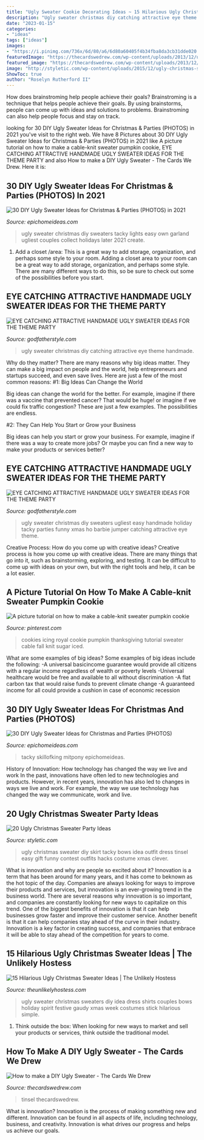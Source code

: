 ```yaml
---
title: "Ugly Sweater Cookie Decorating Ideas ~ 15 Hilarious Ugly Christmas Sweater Ideas"
description: "Ugly sweater christmas diy catching attractive eye theme handmade"
date: "2023-01-15"
categories:
- "ideas"
tags: ["ideas"]
images:
- "https://i.pinimg.com/736x/6d/80/a6/6d80a60405f4b34fba8da3cb31dde020.jpg"
featuredImage: "https://thecardswedrew.com/wp-content/uploads/2013/12/ugly-sweater.jpg"
featured_image: "https://thecardswedrew.com/wp-content/uploads/2013/12/ugly-sweater.jpg"
image: "http://styletic.com/wp-content/uploads/2015/12/ugly-christmas-sweater-party-ideas/19-ugly-christmas-sweater-party-ideas.jpg"
ShowToc: true
author: "Roselyn Rutherford II"
---
```



How does brainstroming help people achieve their goals?
Brainstroming is a technique that helps people achieve their goals. By using brainstorms, people can come up with ideas and solutions to problems. Brainstroming can also help people focus and stay on track.

	

		
looking for 30 DIY Ugly Sweater Ideas for Christmas &amp; Parties (PHOTOS) in 2021 you've visit to the right web. We have 8 Pictures about 30 DIY Ugly Sweater Ideas for Christmas &amp; Parties (PHOTOS) in 2021 like A picture tutorial on how to make a cable-knit sweater pumpkin cookie, EYE CATCHING ATTRACTIVE HANDMADE UGLY SWEATER IDEAS FOR THE THEME PARTY and also How to make a DIY Ugly Sweater - The Cards We Drew. Here it is:
		
    
## 30 DIY Ugly Sweater Ideas For Christmas &amp; Parties (PHOTOS) In 2021

<img loading=lazy src="https://www.epichomeideas.com/wp-content/uploads/2016/10/19.jpg" onerror="this.onerror=null;this.src='https://tse2.mm.bing.net/th?id=OIP.P4nPkEwx_xlgPQLvVqkzqAHaN5&amp;pid=15.1';" alt="30 DIY Ugly Sweater Ideas for Christmas &amp; Parties (PHOTOS) in 2021">

_Source: epichomeideas.com_

>ugly sweater christmas diy sweaters tacky lights easy own garland ugliest couples collect holidays later 2021 create. 

	

1. Add a closet /area: This is a great way to add storage, organization, and perhaps some style to your room.
Adding a closet area to your room can be a great way to add storage, organization, and perhaps some style. There are many different ways to do this, so be sure to check out some of the possibilities before you start.

    
## EYE CATCHING ATTRACTIVE HANDMADE UGLY SWEATER IDEAS FOR THE THEME PARTY

<img loading=lazy src="http://godfatherstyle.com/wp-content/uploads/2015/11/diy-ugly-Christmas-sweater-ideas-15.jpg" onerror="this.onerror=null;this.src='https://tse4.mm.bing.net/th?id=OIP.Ysd36zf_LBEMCztMkiUstgHaLH&amp;pid=15.1';" alt="EYE CATCHING ATTRACTIVE HANDMADE UGLY SWEATER IDEAS FOR THE THEME PARTY">

_Source: godfatherstyle.com_

>ugly sweater christmas diy catching attractive eye theme handmade. 

	

Why do they matter?
There are many reasons why big ideas matter. They can make a big impact on people and the world, help entrepreneurs and startups succeed, and even save lives. Here are just a few of the most common reasons:
#1: Big Ideas Can Change the World

Big ideas can change the world for the better. For example, imagine if there was a vaccine that prevented cancer? That would be huge! or imagine if we could fix traffic congestion? These are just a few examples. The possibilities are endless.

#2: They Can Help You Start or Grow your Business

Big ideas can help you start or grow your business. For example, imagine if there was a way to create more jobs? Or maybe you can find a new way to make your products or services better?

    
## EYE CATCHING ATTRACTIVE HANDMADE UGLY SWEATER IDEAS FOR THE THEME PARTY

<img loading=lazy src="http://godfatherstyle.com/wp-content/uploads/2015/11/diy-ugly-Christmas-sweater-ideas-20.jpg" onerror="this.onerror=null;this.src='https://tse2.mm.bing.net/th?id=OIP.U60OgFEJpRq6KoKM0gSQIwHaJ3&amp;pid=15.1';" alt="EYE CATCHING ATTRACTIVE HANDMADE UGLY SWEATER IDEAS FOR THE THEME PARTY">

_Source: godfatherstyle.com_

>ugly sweater christmas diy sweaters ugliest easy handmade holiday tacky parties funny xmas ho barbie jumper catching attractive eye theme. 

	

Creative Process: How do you come up with creative ideas?
Creative process is how you come up with creative ideas. There are many things that go into it, such as brainstorming, exploring, and testing. It can be difficult to come up with ideas on your own, but with the right tools and help, it can be a lot easier.

    
## A Picture Tutorial On How To Make A Cable-knit Sweater Pumpkin Cookie

<img loading=lazy src="https://i.pinimg.com/736x/6d/80/a6/6d80a60405f4b34fba8da3cb31dde020.jpg" onerror="this.onerror=null;this.src='https://tse4.mm.bing.net/th?id=OIP.KhwkRIvPqaeYWkDhTpn-pwHaHa&amp;pid=15.1';" alt="A picture tutorial on how to make a cable-knit sweater pumpkin cookie">

_Source: pinterest.com_

>cookies icing royal cookie pumpkin thanksgiving tutorial sweater cable fall knit sugar iced. 

	

What are some examples of big ideas?
Some examples of big ideas include the following: 
-A universal basicincome guarantee would provide all citizens with a regular income regardless of wealth or poverty levels 
-Universal healthcare would be free and available to all without discrimination 
-A flat carbon tax that would raise funds to prevent climate change 
-A guaranteed income for all could provide a cushion in case of economic recession

    
## 30 DIY Ugly Sweater Ideas For Christmas And Parties (PHOTOS)

<img loading=lazy src="https://www.epichomeideas.com/wp-content/uploads/2016/10/9.jpg" onerror="this.onerror=null;this.src='https://tse1.mm.bing.net/th?id=OIP.fnWAG1uVWfh_4rYeNYvKLwHaJ4&amp;pid=15.1';" alt="30 DIY Ugly Sweater Ideas for Christmas and Parties (PHOTOS)">

_Source: epichomeideas.com_

>tacky skillofking mitpony epichomeideas. 

	

History of Innovation: How technology has changed the way we live and work
In the past, innovations have often led to new technologies and products. However, in recent years, innovation has also led to changes in ways we live and work. For example, the way we use technology has changed the way we communicate, work and live.

    
## 20 Ugly Christmas Sweater Party Ideas

<img loading=lazy src="http://styletic.com/wp-content/uploads/2015/12/ugly-christmas-sweater-party-ideas/19-ugly-christmas-sweater-party-ideas.jpg" onerror="this.onerror=null;this.src='https://tse2.mm.bing.net/th?id=OIP.OmkmChF1hmgRduE7ik2KBgHaJ6&amp;pid=15.1';" alt="20 Ugly Christmas Sweater Party Ideas">

_Source: styletic.com_

>ugly christmas sweater diy skirt tacky bows idea outfit dress tinsel easy gift funny contest outfits hacks costume xmas clever. 

	

What is innovation and why are people so excited about it?
Innovation is a term that has been around for many years, and it has come to beknown as the hot topic of the day. Companies are always looking for ways to improve their products and services, but innovation is an ever-growing trend in the business world. There are several reasons why innovation is so important, and companies are constantly looking for new ways to capitalize on this trend. One of the biggest benefits of innovation is that it can help businesses grow faster and improve their customer service. Another benefit is that it can help companies stay ahead of the curve in their industry. Innovation is a key factor in creating success, and companies that embrace it will be able to stay ahead of the competition for years to come.

    
## 15 Hilarious Ugly Christmas Sweater Ideas | The Unlikely Hostess

<img loading=lazy src="https://theunlikelyhostess.com/wp-content/uploads/2018/11/ugs45.jpg" onerror="this.onerror=null;this.src='https://tse4.mm.bing.net/th?id=OIP.UBP77ML4TEXFRGuWcMHLNQHaJ4&amp;pid=15.1';" alt="15 Hilarious Ugly Christmas Sweater Ideas | The Unlikely Hostess">

_Source: theunlikelyhostess.com_

>ugly sweater christmas sweaters diy idea dress shirts couples bows holiday spirit festive gaudy xmas week costumes stick hilarious simple. 

	

1. Think outside the box: When looking for new ways to market and sell your products or services, think outside the traditional model.

    
## How To Make A DIY Ugly Sweater - The Cards We Drew

<img loading=lazy src="https://thecardswedrew.com/wp-content/uploads/2013/12/ugly-sweater.jpg" onerror="this.onerror=null;this.src='https://tse1.mm.bing.net/th?id=OIP.xaN22AqQdgZt-nvqI9_L8gHaIy&amp;pid=15.1';" alt="How to make a DIY Ugly Sweater - The Cards We Drew">

_Source: thecardswedrew.com_

>tinsel thecardswedrew. 

	

What is innovation?
Innovation is the process of making something new and different. Innovation can be found in all aspects of life, including technology, business, and creativity. Innovation is what drives our progress and helps us achieve our goals.

